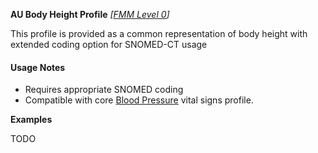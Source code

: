 **AU Body Height Profile** *[[FMM Level 0](guidance.html)]*

This profile is provided as a common representation of body height with extended coding option for SNOMED-CT usage

#### Usage Notes
* Requires appropriate SNOMED coding
* Compatible with core [Blood Pressure](http://hl7.org/fhir/StructureDefinition/bodyheight) vital signs profile.

**Examples**

TODO